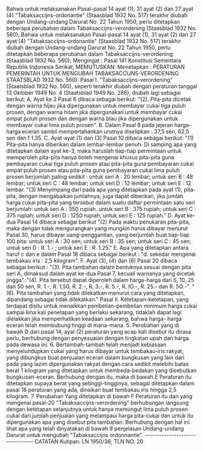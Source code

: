  Bahwa untuk melaksanakan Pasal-pasal 14 ayat (1), 31 ayat (2) dan 27 ayat (4) "Tabaksaccijns-ordonantie" (Staasblad 1932 No. 517) terakhir diubah dengan Undang-undang Darurat No. 22 Tahun 1950, perlu ditetapkan beberapa perubahan dalam Tabaksaccijns-verordening (Staasblad 1932 No. 560); Bahwa untuk melaksanakan Pasal-pasal 14 ayat (1), 31 ayat (2) dan 27 ayat (4) "Tabaksaccijns-ordonantie" (Staasblad 1932 No. 517) terakhir diubah dengan Undang-undang Darurat No. 22 Tahun 1950, perlu ditetapkan beberapa perubahan dalam Tabaksaccijns-verordening (Staasblad 1932 No. 560);
Mengingat :
 Pasal 141 Konstitusi Sementara Republik Indonesia Serikat;
MEMUTUSKAN:
 Menetapkan : PERATURAN PEMERINTAH UNTUK MENGUBAH TABAKSACCIJNS-VERORDENING STAATSBLAD 1932 No. 560). Pasal I. "Tabaksaccijns-verordening" (Staatsblad 1932 No. 560), seperti terakhir diubah dengan peraturan tanggal 13 Oktober 1949 No. 4 (Staatsblad 1949 No. 286), diubah lagi sebagai berikut: A. Ayat ke 2 Pasal 6 dibaca sebagai berikut: "(2). Pita-pita dicetak dengan warna hijau jika dipergunakan untuk membayar cukai tiga puluh prosen, dengan warna hitam jika dipergunakan untuk membayar cukai empat puluh prosen dan dengan warna blau jika dipergunakan untuk membayar cukai lima puluh prosen". B. Dalam Pasal 8 pada jejeran harga-harga eceran sambil mempertahankan urutnya diselipkan : 37,5 sen, 62,5 sen dan f 1.35. C. Ayat-ayat (1) dan (3) Pasal 10 dibaca sebagai berikut: "(1) Pita-pita hanya diberikan dalam lembar-lembar penuh. Di samping apa yang ditetapkan dalam ayat ke-3, maka haruslah tiap-tiap permintaan untuk memperoleh pita-pita hanya boleh mengenai khusus pita-pita guna pembayaran cukai tiga puluh prosen atau pita-pita guna pembayaran cukai empat puluh prosen atau pita-pita guna pembayaran cukai lima puluh prosen berjumlah paling sedikit : untuk seri A : 20 lembar; untuk seri B : 48 lembar; untuk seri C : 48 lembar; untuk seri D : 12 lembar; untuk seri E : 12 lembar. "(3) Menyimpang dari pada apa yang ditetapkan pada ayat (1), pita-pita, dengan mengabaikan jumlahnya, juga dapat diberikan, jika jumlah harga cukai pita-pita yang tersebut dalam suatu daftar permintaan satu seri berjumlah: untuk seri A : 350 rupiah. untuk seri B : 375 rupiah; untuk seri C : 375 rupiah; untuk seri D : 1250 rupiah; untuk seri E : 125 rupiah." D. Ayat ke-dua Pasal 14 dibaca sebagai berikut "(2) Pada waktu penukaran pita-pita, maka dengan tidak mengurangkan yang mungkin harus dibayar menurut Pasal 30, harus dibayar uang-penggantian, yang berjumlah buat tiap-tiap 100 pita: untuk seri A : 30 sen; untuk seri B : 35 sen; untuk seri C : 45 sen; untuk seri D : R. 1.- ; untuk seri E : R. 1.25." E. Apa yang ditetapkan antara haruf c dan e dalam Pasal 18 dibaca sebagai berikut : "d. sekedar mengenai tembakau iris : 2,5 kilogram". F. Ayat (3), (4) dan (6) Pasal 20 dibaca sebagai berikut : "(3). Pita tambahan dalam bentuknya sesuai dengan pita seri A, dimaksud dalam ayat ke-dua Pasal 7, kecuali warnanya yang dicetak jingga". "(4). Pita tersebut dapat diperoleh dalam harga-harga dari 5, 10, 25 dan 50 sen, R. 1.-, R. 1,50, R. 2.-, R. 3.-, R. 5.-, R. IO.-, R. 25.- dan R. 5O.-". "(6). Pita tambahan yang tidak dilekatkan menurut cara yang ditetapkan, dipandang sebagai tidak dilekatkan." Pasal II. Ketetapan-ketetapan, yang terdapat disitu untuk menaikkan pembelian-pembelian minimum harga cukai sampai lima kali penetapan yang berlaku sekarang, tidaklah dapat lagi dielakkan jika memperhatikan keadaan sekarang, bahwa harga- harga eceran telah membubung tinggi di mana-mana. 5. Perobahan yang di bawah D dari pasal 14, ayat (2) peraturan yang acap kali disebut itu dirasa perlu, berhubung dengan penyesuaian dengan tingkatan upah dan harga pada dewasa ini. 6. Bertambah-tambah telah menjadi kebiasaan menyelundupkan cukai yang harus dibayar untuk tembakau-iris rakyat, yang dibungkus buat penjualan eceran dalam bungkusan yang lain dari pada yang lazim dipergunakan rakyat dengan cara sedikit melebihi batas berat 1 kilogram yang ditetapkan untuk membeda-bedakan yang disebutkan bungkusan-eceran. Berhubung dengan itu, maka di bawah E Peraturan itu ditetapkan supaya berat yang setinggi-tingginya, sebagai ditetapkan dalam pasal 18 peraturan yang ada, dinaikan buat tembakau iris hingga 2,5 kilogram. 7. Perubahan Yang ditetapkan di bawah F Peraturan itu dan yang mengenai pasal-20 "Tabaksaccijns-verordening" berhubungan langsung dengan ketetapan selanjutnya untuk hanya memungut lima puluh prosen cukai dari jumlah penjualan yang melampaui harga pita-cukai dan untuk itu dipergunakan apa yang disebut pita tambahan. Berhubung dengan hal ini lihat apa yang telah dinyatakan di bawah 9 penjelasan Undang-undang Darurat untuk mengubah "Tabaksaccijns ordonnantie". -------------------------------- CATATAN Kutipan: LN 1950/36; TLN NO. 20